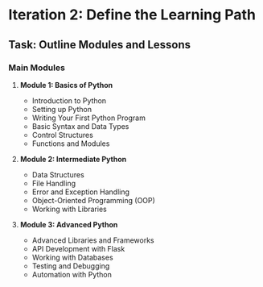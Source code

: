 # Iteration 2: Define the Learning Path

## Task: Outline Modules and Lessons

### Main Modules
1. **Module 1: Basics of Python**
   - Introduction to Python
   - Setting up Python
   - Writing Your First Python Program
   - Basic Syntax and Data Types
   - Control Structures
   - Functions and Modules

2. **Module 2: Intermediate Python**
   - Data Structures
   - File Handling
   - Error and Exception Handling
   - Object-Oriented Programming (OOP)
   - Working with Libraries

3. **Module 3: Advanced Python**
   - Advanced Libraries and Frameworks
   - API Development with Flask
   - Working with Databases
   - Testing and Debugging
   - Automation with Python
